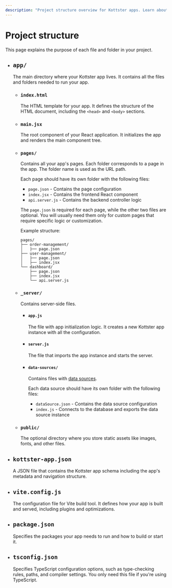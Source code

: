 ```yaml
---
description: "Project structure overview for Kottster apps. Learn about the purpose of each file and folder in your Kottster project."
---
```


# Project structure

This page explains the purpose of each file and folder in your project.

- ## `app/`

    The main directory where your Kottster app lives. It contains all the files and folders needed to run your app.

  - ### `index.html`
        
      The HTML template for your app. It defines the structure of the HTML document, including the `<head>` and `<body>` sections.
  
  - ### `main.jsx`

      The root component of your React application. It initializes the app and renders the main component tree.

  - ### `pages/`

      Contains all your app's pages. Each folder corresponds to a page in the app. The folder name is used as the URL path.

      Each page should have its own folder with the following files:
      - `page.json` - Contains the page configuration
      - `index.jsx` - Contains the frontend React component
      - `api.server.js` - Contains the backend controller logic

      The `page.json` is required for each page, while the other two files are optional. You will usually need them only for custom pages that require specific logic or customization.

      Example structure:
      ```
      pages/
      ├── order-management/
      │   ├── page.json
      ├── user-management/
      │   ├── page.json
      │   ├── index.jsx
      └── dashboard/
          ├── page.json
          ├── index.jsx
          └── api.server.js
      ```
  
  - ### `_server/`

      Contains server-side files.

      - #### `app.js`

          The file with app initialization logic. It creates a new Kottster app instance with all the configuration.

      - #### `server.js`

          The file that imports the app instance and starts the server.

      - #### `data-sources/`

          Contains files with [data sources](./data-sources.md).

          Each data source should have its own folder with the following files:
          - `dataSource.json` - Contains the data source configuration
          - `index.js` - Connects to the database and exports the data source instance

  - ### `public/`

      The optional directory where you store static assets like images, fonts, and other files.

- ## `kottster-app.json`

    A JSON file that contains the Kottster app schema including the app's metadata and navigation structure.

- ## `vite.config.js`

    The configuration file for Vite build tool. It defines how your app is built and served, including plugins and optimizations.

- ## `package.json`

    Specifies the packages your app needs to run and how to build or start it.

- ## `tsconfig.json`

    Specifies TypeScript configuration options, such as type-checking rules, paths, and compiler settings. You only need this file if you're using TypeScript.